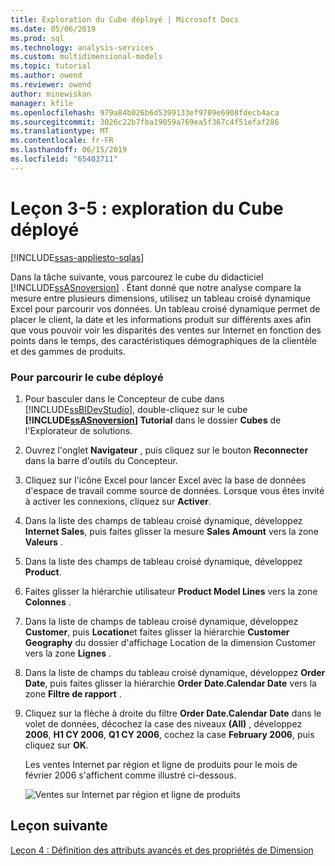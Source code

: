 ```yaml
---
title: Exploration du Cube déployé | Microsoft Docs
ms.date: 05/06/2019
ms.prod: sql
ms.technology: analysis-services
ms.custom: multidimensional-models
ms.topic: tutorial
ms.author: owend
ms.reviewer: owend
author: minewiskan
manager: kfile
ms.openlocfilehash: 979a84b026b6d5399133ef9709e6908fdecb4aca
ms.sourcegitcommit: 3026c22b7fba19059a769ea5f367c4f51efaf286
ms.translationtype: MT
ms.contentlocale: fr-FR
ms.lasthandoff: 06/15/2019
ms.locfileid: "65403711"
---
```

# <a name="lesson-3-5---browsing-the-deployed-cube"></a>Leçon 3-5 : exploration du Cube déployé
[!INCLUDE[ssas-appliesto-sqlas](../../includes/ssas-appliesto-sqlas.md)]

Dans la tâche suivante, vous parcourez le cube du didacticiel [!INCLUDE[ssASnoversion](../../includes/ssasnoversion-md.md)] . Étant donné que notre analyse compare la mesure entre plusieurs dimensions, utilisez un tableau croisé dynamique Excel pour parcourir vos données. Un tableau croisé dynamique permet de placer le client, la date et les informations produit sur différents axes afin que vous pouvoir voir les disparités des ventes sur Internet en fonction des points dans le temps, des caractéristiques démographiques de la clientèle et des gammes de produits.  
  
### <a name="to-browse-the-deployed-cube"></a>Pour parcourir le cube déployé  
  
1.  Pour basculer dans le Concepteur de cube dans [!INCLUDE[ssBIDevStudio](../../includes/ssbidevstudio-md.md)], double-cliquez sur le cube **[!INCLUDE[ssASnoversion](../../includes/ssasnoversion-md.md)] Tutorial** dans le dossier **Cubes** de l'Explorateur de solutions.  
  
2.  Ouvrez l'onglet **Navigateur** , puis cliquez sur le bouton **Reconnecter** dans la barre d'outils du Concepteur.  
  
3.  Cliquez sur l'icône Excel pour lancer Excel avec la base de données d'espace de travail comme source de données. Lorsque vous êtes invité à activer les connexions, cliquez sur **Activer**.  
  
4.  Dans la liste des champs de tableau croisé dynamique, développez **Internet Sales**, puis faites glisser la mesure **Sales Amount** vers la zone **Valeurs** .  
  
5.  Dans la liste des champs de tableau croisé dynamique, développez **Product**.  
  
6.  Faites glisser la hiérarchie utilisateur **Product Model Lines** vers la zone **Colonnes** .  
  
7.  Dans la liste de champs de tableau croisé dynamique, développez **Customer**, puis **Location**et faites glisser la hiérarchie **Customer Geography** du dossier d'affichage Location de la dimension Customer vers la zone **Lignes** .  
  
8.  Dans la liste de champs du tableau croisé dynamique, développez **Order Date**, puis faites glisser la hiérarchie **Order Date.Calendar Date** vers la zone **Filtre de rapport** .  
  
9. Cliquez sur la flèche à droite du filtre **Order Date.Calendar Date** dans le volet de données, décochez la case des niveaux **(All)** , développez **2006**, **H1 CY 2006**, **Q1 CY 2006**, cochez la case **February 2006**, puis cliquez sur **OK**.  
  
    Les ventes Internet par région et ligne de produits pour le mois de février 2006 s'affichent comme illustré ci-dessous.  
  
    ![Ventes sur Internet par région et ligne de produits](../media/l3-cube-browser-finish.gif "ventes Internet par région et ligne de produits")  
  
## <a name="next-lesson"></a>Leçon suivante  
[Leçon 4 : Définition des attributs avancés et des propriétés de Dimension](lesson-4-defining-advanced-attribute-and-dimension-properties.md)  
  
  
  
